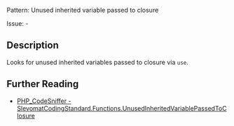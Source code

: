 Pattern: Unused inherited variable passed to closure

Issue: -

## Description

Looks for unused inherited variables passed to closure via `use`.

## Further Reading

* [PHP_CodeSniffer - SlevomatCodingStandard.Functions.UnusedInheritedVariablePassedToClosure](https://github.com/slevomat/coding-standard/blob/master/doc/functions.md#slevomatcodingstandardfunctionsunusedinheritedvariablepassedtoclosure-)